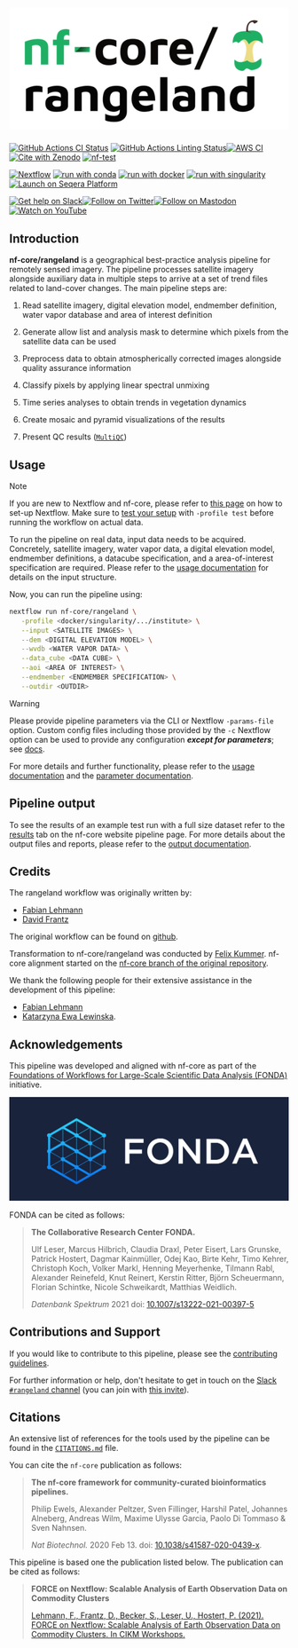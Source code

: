 <h1>
  <picture>
    <source media="(prefers-color-scheme: dark)" srcset="docs/images/nf-core-rangeland_logo_dark.png">
    <img alt="nf-core/rangeland" src="docs/images/nf-core-rangeland_logo_light.png">
  </picture>
</h1>

[![GitHub Actions CI Status](https://github.com/nf-core/rangeland/actions/workflows/ci.yml/badge.svg)](https://github.com/nf-core/rangeland/actions/workflows/ci.yml)
[![GitHub Actions Linting Status](https://github.com/nf-core/rangeland/actions/workflows/linting.yml/badge.svg)](https://github.com/nf-core/rangeland/actions/workflows/linting.yml)[![AWS CI](https://img.shields.io/badge/CI%20tests-full%20size-FF9900?labelColor=000000&logo=Amazon%20AWS)](https://nf-co.re/rangeland/results)[![Cite with Zenodo](http://img.shields.io/badge/DOI-10.5281/zenodo.XXXXXXX-1073c8?labelColor=000000)](https://doi.org/10.5281/zenodo.XXXXXXX)
[![nf-test](https://img.shields.io/badge/unit_tests-nf--test-337ab7.svg)](https://www.nf-test.com)

[![Nextflow](https://img.shields.io/badge/nextflow%20DSL2-%E2%89%A523.04.0-23aa62.svg)](https://www.nextflow.io/)
[![run with conda](http://img.shields.io/badge/run%20with-conda-3EB049?labelColor=000000&logo=anaconda)](https://docs.conda.io/en/latest/)
[![run with docker](https://img.shields.io/badge/run%20with-docker-0db7ed?labelColor=000000&logo=docker)](https://www.docker.com/)
[![run with singularity](https://img.shields.io/badge/run%20with-singularity-1d355c.svg?labelColor=000000)](https://sylabs.io/docs/)
[![Launch on Seqera Platform](https://img.shields.io/badge/Launch%20%F0%9F%9A%80-Seqera%20Platform-%234256e7)](https://cloud.seqera.io/launch?pipeline=https://github.com/nf-core/rangeland)

[![Get help on Slack](http://img.shields.io/badge/slack-nf--core%20%23rangeland-4A154B?labelColor=000000&logo=slack)](https://nfcore.slack.com/channels/rangeland)[![Follow on Twitter](http://img.shields.io/badge/twitter-%40nf__core-1DA1F2?labelColor=000000&logo=twitter)](https://twitter.com/nf_core)[![Follow on Mastodon](https://img.shields.io/badge/mastodon-nf__core-6364ff?labelColor=FFFFFF&logo=mastodon)](https://mstdn.science/@nf_core)[![Watch on YouTube](http://img.shields.io/badge/youtube-nf--core-FF0000?labelColor=000000&logo=youtube)](https://www.youtube.com/c/nf-core)

## Introduction

**nf-core/rangeland** is a geographical best-practice analysis pipeline for remotely sensed imagery.
The pipeline processes satellite imagery alongside auxiliary data in multiple steps to arrive at a set of trend files related to land-cover changes. The main pipeline steps are:

1. Read satellite imagery, digital elevation model, endmember definition, water vapor database and area of interest definition
2. Generate allow list and analysis mask to determine which pixels from the satellite data can be used
3. Preprocess data to obtain atmospherically corrected images alongside quality assurance information
4. Classify pixels by applying linear spectral unmixing
5. Time series analyses to obtain trends in vegetation dynamics
6. Create mosaic and pyramid visualizations of the results

7. Present QC results ([`MultiQC`](http://multiqc.info/))

## Usage

> [!NOTE]
> If you are new to Nextflow and nf-core, please refer to [this page](https://nf-co.re/docs/usage/installation) on how to set-up Nextflow.
> Make sure to [test your setup](https://nf-co.re/docs/usage/introduction#how-to-run-a-pipeline) with `-profile test` before running the workflow on actual data.

To run the pipeline on real data, input data needs to be acquired.
Concretely, satellite imagery, water vapor data, a digital elevation model, endmember definitions, a datacube specification, and a area-of-interest specification are required.
Please refer to the [usage documentation](https://nf-co.re/rangeland/usage) for details on the input structure.

Now, you can run the pipeline using:

```bash
nextflow run nf-core/rangeland \
   -profile <docker/singularity/.../institute> \
   --input <SATELLITE IMAGES> \
   --dem <DIGITAL ELEVATION MODEL> \
   --wvdb <WATER VAPOR DATA> \
   --data_cube <DATA CUBE> \
   --aoi <AREA OF INTEREST> \
   --endmember <ENDMEMBER SPECIFICATION> \
   --outdir <OUTDIR>
```

> [!WARNING]
> Please provide pipeline parameters via the CLI or Nextflow `-params-file` option.
> Custom config files including those provided by the `-c` Nextflow option can be used to provide any configuration _**except for parameters**_;
> see [docs](https://nf-co.re/usage/configuration#custom-configuration-files).

For more details and further functionality, please refer to the [usage documentation](https://nf-co.re/rangeland/usage) and the [parameter documentation](https://nf-co.re/rangeland/parameters).

## Pipeline output

To see the results of an example test run with a full size dataset refer to the [results](https://nf-co.re/rangeland/results) tab on the nf-core website pipeline page.
For more details about the output files and reports, please refer to the
[output documentation](https://nf-co.re/rangeland/output).

## Credits

The rangeland workflow was originally written by:

- [Fabian Lehmann](https://github.com/Lehmann-Fabian)
- [David Frantz](https://github.com/davidfrantz)

The original workflow can be found on [github](https://github.com/CRC-FONDA/FORCE2NXF-Rangeland).

Transformation to nf-core/rangeland was conducted by [Felix Kummer](https://github.com/Felix-Kummer).
nf-core alignment started on the [nf-core branch of the original repository](https://github.com/CRC-FONDA/FORCE2NXF-Rangeland/tree/nf-core).

We thank the following people for their extensive assistance in the development of this pipeline:

- [Fabian Lehmann](https://github.com/Lehmann-Fabian)
- [Katarzyna Ewa Lewinska](https://github.com/kelewinska).

## Acknowledgements

This pipeline was developed and aligned with nf-core as part of the [Foundations of Workflows for Large-Scale Scientific Data Analysis (FONDA)](https://fonda.hu-berlin.de/) initiative.

[![FONDA](docs/images/fonda_logo2_cropped.png)](https://fonda.hu-berlin.de/)

FONDA can be cited as follows:

> **The Collaborative Research Center FONDA.**
>
> Ulf Leser, Marcus Hilbrich, Claudia Draxl, Peter Eisert, Lars Grunske, Patrick Hostert, Dagmar Kainmüller, Odej Kao, Birte Kehr, Timo Kehrer, Christoph Koch, Volker Markl, Henning Meyerhenke, Tilmann Rabl, Alexander Reinefeld, Knut Reinert, Kerstin Ritter, Björn Scheuermann, Florian Schintke, Nicole Schweikardt, Matthias Weidlich.
>
> _Datenbank Spektrum_ 2021 doi: [10.1007/s13222-021-00397-5](https://doi.org/10.1007/s13222-021-00397-5)

## Contributions and Support

If you would like to contribute to this pipeline, please see the [contributing guidelines](.github/CONTRIBUTING.md).

For further information or help, don't hesitate to get in touch on the [Slack `#rangeland` channel](https://nfcore.slack.com/channels/rangeland) (you can join with [this invite](https://nf-co.re/join/slack)).

## Citations

<!-- TODO nf-core: Add citation for pipeline after first release. Uncomment lines below and update Zenodo doi and badge at the top of this file. -->
<!-- If you use nf-core/rangeland for your analysis, please cite it using the following doi: [10.5281/zenodo.XXXXXX](https://doi.org/10.5281/zenodo.XXXXXX) -->

An extensive list of references for the tools used by the pipeline can be found in the [`CITATIONS.md`](CITATIONS.md) file.

You can cite the `nf-core` publication as follows:

> **The nf-core framework for community-curated bioinformatics pipelines.**
>
> Philip Ewels, Alexander Peltzer, Sven Fillinger, Harshil Patel, Johannes Alneberg, Andreas Wilm, Maxime Ulysse Garcia, Paolo Di Tommaso & Sven Nahnsen.
>
> _Nat Biotechnol._ 2020 Feb 13. doi: [10.1038/s41587-020-0439-x](https://dx.doi.org/10.1038/s41587-020-0439-x).

This pipeline is based one the publication listed below.
The publication can be cited as follows:

> **FORCE on Nextflow: Scalable Analysis of Earth Observation Data on Commodity Clusters**
>
> [Lehmann, F., Frantz, D., Becker, S., Leser, U., Hostert, P. (2021). FORCE on Nextflow: Scalable Analysis of Earth Observation Data on Commodity Clusters. In CIKM Workshops.](https://www.informatik.hu-berlin.de/de/forschung/gebiete/wbi/research/publications/2021/force_nextflow.pdf/@@download/file/force_nextflow.pdf)
